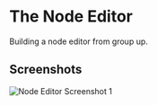 # The Node Editor

Building a node editor from group up.

## Screenshots

[//]: # (![Node Editor Screenshot 1]&#40;https://github.com/iartist93/the-node-editor/blob/master/Screenshot%20from%202023-11-11%2013-11-35.png?raw=true&#41;)
![Node Editor Screenshot 1](https://github.com/iartist93/the-node-editor/blob/master/node-editor-screenshot-3-2.gif?raw=true)